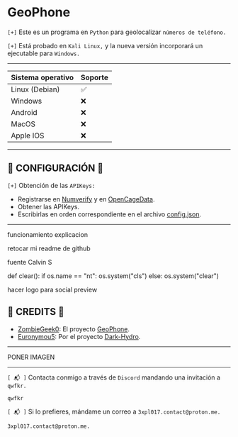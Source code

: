 # GeoPhone

`[+]` Este es un programa en `Python` para geolocalizar `números de teléfono.`

`[+]` Está probado en `Kali Linux,` y la nueva versión incorporará un ejecutable para `Windows.`

<hr>

| Sistema operativo  | Soporte |
| ------------- | ------------- |
| Linux (Debian)  | ✅ |
| Windows  | :x: |
| Android | :x: |
| MacOS | :x: |
| Apple IOS | :x: |

<hr>

## 🔴 CONFIGURACIÓN 🔴

`[+]` Obtención de las `APIKeys:`

- Registrarse en [Numverify](https://numverify.com/) y en [OpenCageData](https://opencagedata.com/).
- Obtener las APIKeys.
- Escribirlas en orden correspondiente en el archivo [config.json](https://github.com/ZombieGeeK0/GeoPhone/blob/main/config.json).

<hr>


funcionamiento explicacion

retocar mi readme de github


fuente Calvin S

def clear():
  if os.name == "nt":
    os.system("cls")
  else:
    os.system("clear")


hacer logo para social preview


## 🥇 CREDITS 🥇

- [ZombieGeek0](https://www.github.com/ZombieGeek0): El proyecto [GeoPhone](https://www.github.com/ZombieGeek0/GeoPhone).
- [Euronymou5](https://www.github.com/Euronymou5): Por el proyecto [Dark-Hydro](https://www.github.com/Euronymou5/Dark-Hydro).

<hr>

PONER IMAGEN

<hr>

`[ 📬 ]` Contacta conmigo a través de `Discord` mandando una invitación a `qwfkr.`

    qwfkr
`[ 📬 ]` Si lo prefieres, mándame un correo a `3xpl017.contact@proton.me.`

    3xpl017.contact@proton.me.
